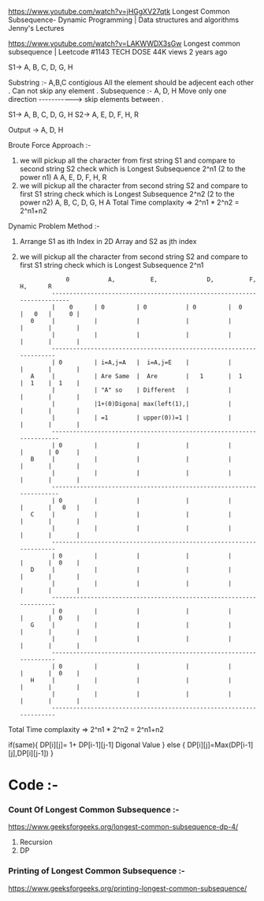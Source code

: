 https://www.youtube.com/watch?v=jHGgXV27qtk
Longest Common Subsequence- Dynamic Programming | Data structures and algorithms
Jenny's Lectures 

https://www.youtube.com/watch?v=LAKWWDX3sGw
Longest common subsequence | Leetcode #1143
TECH DOSE
44K views
2 years ago

S1-> A, B, C, D, G, H


Substring :- A,B,C contigious All the element should be adjecent each other . Can not skip any element . 
Subsequence :- A, D, H Move only one direction -----------> skip elements between .

S1-> A, B, C, D, G, H
S2-> A, E, D, F, H, R

Output -> A, D, H 

Broute Force Approach :- 

1. we will pickup all the character from first string S1 and compare to second string S2 check which is Longest Subsequence 2^n1 (2 to the power n1)
   A
   A, E, D, F, H, R
2. we will pickup all the character from second string S2 and compare to first S1 string check which is Longest Subsequence 2^n2 (2 to the power n2)
    A, B, C, D, G, H
    A
Total Time complaxity => 2^n1 * 2^n2 = 2^n1+n2

Dynamic Problem Method :- 

1. Arrange S1 as ith Index in 2D Array and S2 as jth index
2. we will pickup all the character from second string S2 and compare to first S1 string check which is Longest Subsequence 2^n1

                    0           A,          E,              D,          F,      H,      R
                ------------------------------------------------------------------------ 
                |    0      | 0         | 0           | 0         |  0    |   0   |     0 |
          0     |           |           |             |           |       |       |       |
                |           |           |             |           |       |       |       |
                -------------------------------------------------------------------- 
                | 0         | i=A,j=A   |  i=A,j=E    |           |       |       |       |
          A     |           | Are Same  |  Are        |   1       |  1    |  1    |  1    |
                |           | "A" so    | Different   |           |       |       |       |
                |           |1+(0)Digona| max(left(1),|           |       |       |       |
                |           | =1        | upper(0))=1 |           |       |       |       |
                --------------------------------------------------------------------- 
                | 0         |           |             |           |       |       | 0     |
          B     |           |           |             |           |       |       |       |
                |           |           |             |           |       |       |       |
                ---------------------------------------------------------------------    
                | 0         |           |             |           |       |       |   0   |
          C     |           |           |             |           |       |       |       |
                |           |           |             |           |       |       |       |
                --------------------------------------------------------------------    
                | 0         |           |             |           |       |       |  0    |
          D     |           |           |             |           |       |       |       |
                |           |           |             |           |       |       |       |
                --------------------------------------------------------------------    
                | 0         |           |             |           |       |       |  0    |
          G     |           |           |             |           |       |       |       |
                |           |           |             |           |       |       |       |
                --------------------------------------------------------------------    
                | 0         |           |             |           |       |       |  0    |
          H     |           |           |             |           |       |       |       |
                |           |           |             |           |       |       |       |
                --------------------------------------------------------------------   


Total Time complaxity => 2^n1 * 2^n2 = 2^n1+n2

if(same){
    DP[i][j]= 1+ DP[i-1][j-1] Digonal Value
} else {
     DP[i][j]=Max(DP[i-1][j],DP[i][j-1])
}

# Code :- 
### Count Of Longest Common Subsequence :-
https://www.geeksforgeeks.org/longest-common-subsequence-dp-4/
1. Recursion 
2. DP 
### Printing of Longest Common Subsequence :-
https://www.geeksforgeeks.org/printing-longest-common-subsequence/